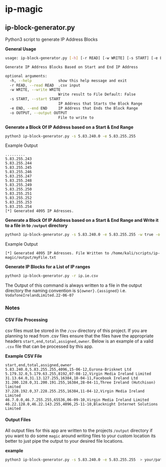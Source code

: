 # ip-magic


## ip-block-generator.py 

Python3 script to generate IP Address Blocks 


**General Usage**

```bash
usage: ip-block-generator.py [-h] [-r READ] [-w WRITE] [-s START] [-e END] [-o OUTPUT]

Generate IP Address Blocks Based on Start and End IP Address

optional arguments:
  -h, --help            show this help message and exit
  -r READ, --read READ  .csv input
  -w WRITE, --write WRITE
                        Write result to File Default: False
  -s START, --start START
                        IP Address that Starts the Block Range
  -e END, --end END     IP Address that Ends the Block Range
  -o OUTPUT, --output OUTPUT
                        File to write to
```

**Generate a Block Of IP Address based on a Start & End Range**

```bash
python3 ip-block-generator.py -s 5.83.240.0 -e 5.83.255.255  
```

Example Output
```
.........
5.83.255.243
5.83.255.244
5.83.255.245
5.83.255.246
5.83.255.247
5.83.255.248
5.83.255.249
5.83.255.250
5.83.255.251
5.83.255.252
5.83.255.253
5.83.255.254
[*] Generated 4095 IP Adresses.

```

**Generate a Block Of IP Address based on a Start & End Range and Write it to a file in to ``/output`` directory**

```bash
python3 ip-block-generator.py -s 5.83.240.0 -e 5.83.255.255 -w true -o myFile.txt 


```

Example Output
```
[*] Generated 4095 IP Adresses. File Written to /home/kali/scripts/ip-magic/output/myFile.txt

```


**Generate IP Blocks for a List of IP ranges**

```bash
python3 ip-block-generator.py -r ip.ie.csv   

```
The Output of this command is always written to a file in the output directory the naming convention is ```${owner}.{assigned}``` i.e. ```VodafoneIrelandLimited.22-06-07``` 


### Notes


#### CSV File Processing 

csv files must be stored in the ```/csv``` directory of this project. If you are planning to read from .csv files
ensure that the files have the appropriate headers ```start,end,total,assigned,owner```. Below is an example of a valid ```.csv``` file that can be processed by this app. 

**Example CSV File**

```csv
start,end,total,assigned,owner
5.83.240.0,5.83.255.255,4096,15-06-12,Eurona-Brisknet Ltd
5.179.32.0,5.179.63.255,8192,07-08-12,Virgin Media Ireland Limited
31.13.64.0,31.13.127.255,16384,18-04-11,Facebook Ireland Ltd
31.200.128.0,31.200.191.255,16384,28-04-11,Three Ireland (Hutchison) limited
37.228.192.0,37.228.255.255,16384,11-04-12,Virgin Media Ireland Limited
46.7.0.0,46.7.255.255,65536,06-09-10,Virgin Media Ireland Limited
46.22.128.0,46.22.143.255,4096,25-11-10,Blacknight Internet Solutions Limited
```


#### Output Files

All output files for this app are written to the projects ```/output``` directory if you want to do some ```magic``` around 
writing files to your custom location its better to just pipe the output to your desired file locations.   

**example**

```bash
python3 ip-block-generator.py -s 5.83.240.0 -e 5.83.255.255  > your/path/way/to/the/file/file.name

```
